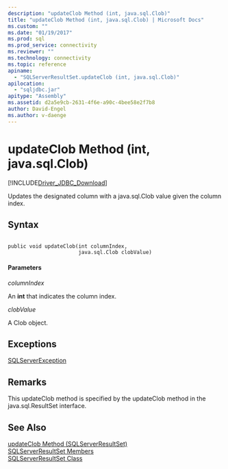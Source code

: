 ```yaml
---
description: "updateClob Method (int, java.sql.Clob)"
title: "updateClob Method (int, java.sql.Clob) | Microsoft Docs"
ms.custom: ""
ms.date: "01/19/2017"
ms.prod: sql
ms.prod_service: connectivity
ms.reviewer: ""
ms.technology: connectivity
ms.topic: reference
apiname: 
  - "SQLServerResultSet.updateClob (int, java.sql.Clob)"
apilocation: 
  - "sqljdbc.jar"
apitype: "Assembly"
ms.assetid: d2a5e9cb-2631-4f6e-a90c-4bee58e2f7b8
author: David-Engel
ms.author: v-daenge
---
```

# updateClob Method (int, java.sql.Clob)
[!INCLUDE[Driver_JDBC_Download](../../../includes/driver_jdbc_download.md)]

  Updates the designated column with a java.sql.Clob value given the column index.  
  
## Syntax  
  
```  
  
public void updateClob(int columnIndex,  
                       java.sql.Clob clobValue)  
```  
  
#### Parameters  
 *columnIndex*  
  
 An **int** that indicates the column index.  
  
 *clobValue*  
  
 A Clob object.  
  
## Exceptions  
 [SQLServerException](../../../connect/jdbc/reference/sqlserverexception-class.md)  
  
## Remarks  
 This updateClob method is specified by the updateClob method in the java.sql.ResultSet interface.  
  
## See Also  
 [updateClob Method &#40;SQLServerResultSet&#41;](../../../connect/jdbc/reference/updateclob-method-sqlserverresultset.md)   
 [SQLServerResultSet Members](../../../connect/jdbc/reference/sqlserverresultset-members.md)   
 [SQLServerResultSet Class](../../../connect/jdbc/reference/sqlserverresultset-class.md)  
  
  
